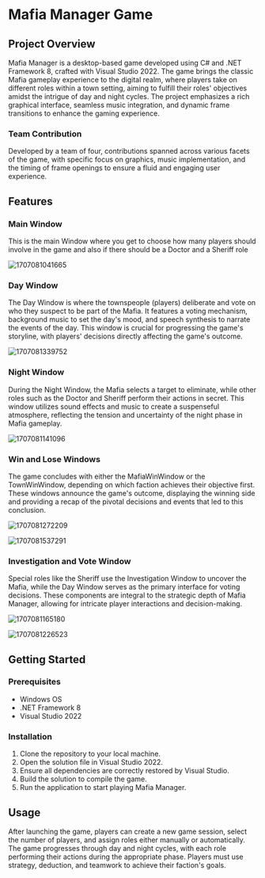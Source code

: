 
# Mafia Manager Game

## Project Overview

Mafia Manager is a desktop-based game developed using C# and .NET Framework 8, crafted with Visual Studio 2022. The game brings the classic Mafia gameplay experience to the digital realm, where players take on different roles within a town setting, aiming to fulfill their roles' objectives amidst the intrigue of day and night cycles. The project emphasizes a rich graphical interface, seamless music integration, and dynamic frame transitions to enhance the gaming experience.

### Team Contribution

Developed by a team of four, contributions spanned across various facets of the game, with specific focus on graphics, music implementation, and the timing of frame openings to ensure a fluid and engaging user experience.

## Features

### Main Window

This is the main Window where you get to choose how many players should involve in the game  and also if there should be a Doctor and a Sheriff role 

![1707081041665](image/README/1707081041665.png)

### Day Window

The Day Window is where the townspeople (players) deliberate and vote on who they suspect to be part of the Mafia. It features a voting mechanism, background music to set the day's mood, and speech synthesis to narrate the events of the day. This window is crucial for progressing the game's storyline, with players' decisions directly affecting the game's outcome.

![1707081339752](image/README/1707081339752.png)

### Night Window

During the Night Window, the Mafia selects a target to eliminate, while other roles such as the Doctor and Sheriff perform their actions in secret. This window utilizes sound effects and music to create a suspenseful atmosphere, reflecting the tension and uncertainty of the night phase in Mafia gameplay.

![1707081141096](image/README/1707081141096.png)

### Win and Lose Windows

The game concludes with either the MafiaWinWindow or the TownWinWindow, depending on which faction achieves their objective first. These windows announce the game's outcome, displaying the winning side and providing a recap of the pivotal decisions and events that led to this conclusion.

![1707081272209](image/README/1707081272209.png)

![1707081537291](image/README/1707081537291.png)

### Investigation and Vote Window

Special roles like the Sheriff use the Investigation Window to uncover the Mafia, while the Day Window serves as the primary interface for voting decisions. These components are integral to the strategic depth of Mafia Manager, allowing for intricate player interactions and decision-making.

![1707081165180](image/README/1707081165180.png)

![1707081226523](image/README/1707081226523.png)

## Getting Started

### Prerequisites

* Windows OS
* .NET Framework 8
* Visual Studio 2022

### Installation

1. Clone the repository to your local machine.
2. Open the solution file in Visual Studio 2022.
3. Ensure all dependencies are correctly restored by Visual Studio.
4. Build the solution to compile the game.
5. Run the application to start playing Mafia Manager.

## Usage

After launching the game, players can create a new game session, select the number of players, and assign roles either manually or automatically. The game progresses through day and night cycles, with each role performing their actions during the appropriate phase. Players must use strategy, deduction, and teamwork to achieve their faction's goals.

